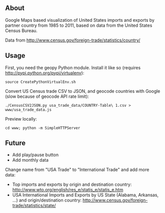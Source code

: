 About
-----
Google Maps based visualization of United States imports and exports by partner country from 1985 to 2011, based on data from the United States Census Bureau.

Data from http://www.census.gov/foreign-trade/statistics/country/

Usage
-----
First, you need the geopy Python module. Install it like so (requires http://pypi.python.org/pypi/virtualenv):

    source CreatePythonVirtualEnv.sh

Convert US Census trade CSV to JSON, and geocode countries with Google (slow because of geocode API rate limit):

    ./CensusCSV2JSON.py usa_trade_data/COUNTRY-Table\ 1.csv > www/usa_trade_data.js

Preview locally:

    cd www; python -m SimpleHTTPServer

Future
------

* Add play/pause button
* Add monthly data

Change name from "USA Trade" to "International Trade" and add more data:

* Top imports and exports by origin and destination country: http://www.wto.org/english/res_e/statis_e/statis_e.htm
* USA International Imports and Exports by US State (Alabama, Arkansas, ...) and origin/destination country: http://www.census.gov/foreign-trade/statistics/state/
